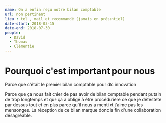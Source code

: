 ```yaml
---
name: On a enfin reçu notre bilan comptable
url: non pertinent
lieu : tel , mail et recommandé (jamais en présentiel)
date-start: 2018-03-15
date-end: 2018-07-30
people:
  - David
  - Thomas
  - Clémentie
---
```


# Pourquoi c'est important pour nous

Parce que c'était le premier bilan comptable pour dtc innovation 

Parce que ça nous fait chier de pas avoir de bilan comptable pendant putain de trop longtemps et que ça a obligé à être       procédurière ce que je détestete par dessus tout et en plus parce qu'il nous a menti et j'aime pas les mensonges. La  réception de ce bilan marque donc la fin d'une collaboration désagréable. 
